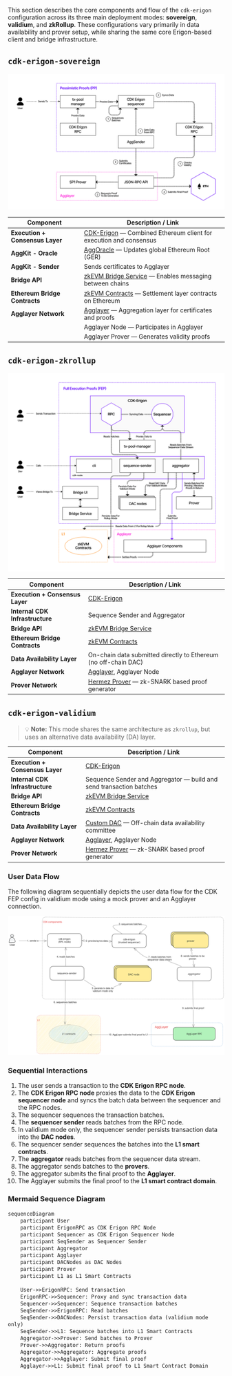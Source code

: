 This section describes the core components and flow of the `cdk-erigon` configuration across its three main deployment modes: **sovereign**, **validium**, and **zkRollup**. These configurations vary primarily in data availability and prover setup, while sharing the same core Erigon-based client and bridge infrastructure.

## `cdk-erigon-sovereign`
![CDK-erigon-sovereign](img/pessimistic-proofs-diagram.jpg)

| **Component** | **Description / Link** |
| --- | --- |
| **Execution + Consensus Layer** | [CDK-Erigon](https://github.com/0xPolygonHermez/cdk-erigon) — Combined Ethereum client for execution and consensus |
| **AggKit - Oracle** | [AggOracle](https://github.com/agglayer/aggkit) — Updates global Ethereum Root (GER) |
| **AggKit - Sender** | Sends certificates to Agglayer |
| **Bridge API** | [zkEVM Bridge Service](https://github.com/0xPolygonHermez/zkevm-bridge-service) — Enables messaging between chains |
| **Ethereum Bridge Contracts** | [zkEVM Contracts](https://github.com/0xPolygonHermez/zkevm-contracts) — Settlement layer contracts on Ethereum |
| **Agglayer Network** | [Agglayer](https://github.com/agglayer/agglayer) — Aggregation layer for certificates and proofs |
|  | Agglayer Node — Participates in Agglayer |
|  | Agglayer Prover — Generates validity proofs |

## `cdk-erigon-zkrollup`
![CDK-erigon-zkrollup](img/full-execution-proofs-diagram.jpg) 

| **Component** | **Description / Link** |
| --- | --- |
| **Execution + Consensus Layer** | [CDK-Erigon](https://github.com/0xPolygonHermez/cdk-erigon) |
| **Internal CDK Infrastructure** | Sequence Sender and Aggregator |
| **Bridge API** | [zkEVM Bridge Service](https://github.com/0xPolygonHermez/zkevm-bridge-service) |
| **Ethereum Bridge Contracts** | [zkEVM Contracts](https://github.com/0xPolygonHermez/zkevm-contracts) |
| **Data Availability Layer** | On-chain data submitted directly to Ethereum (no off-chain DAC) |
| **Agglayer Network** | [Agglayer](https://github.com/agglayer/agglayer), Agglayer Node |
| **Prover Network** | [Hermez Prover](https://github.com/0xPolygonHermez/zkevm-prover) — zk-SNARK based proof generator |

## `cdk-erigon-validium`
> 💡 **Note:** This mode shares the same architecture as `zkrollup`, but uses an alternative data availability (DA) layer.

| **Component** | **Description / Link** |
| --- | --- |
| **Execution + Consensus Layer** | [CDK-Erigon](https://github.com/0xPolygonHermez/cdk-erigon) |
| **Internal CDK Infrastructure** | Sequence Sender and Aggregator — build and send transaction batches |
| **Bridge API** | [zkEVM Bridge Service](https://github.com/0xPolygonHermez/zkevm-bridge-service) |
| **Ethereum Bridge Contracts** | [zkEVM Contracts](https://github.com/0xPolygonHermez/zkevm-contracts) |
| **Data Availability Layer** | [Custom DAC](https://github.com/0xPolygon/cdk-data-availability) — Off-chain data availability committee |
| **Agglayer Network** | [Agglayer](https://github.com/agglayer/agglayer), Agglayer Node |
| **Prover Network** | [Hermez Prover](https://github.com/0xPolygonHermez/zkevm-prover) — zk-SNARK based proof generator |

### User Data Flow

The following diagram sequentially depicts the user data flow for the CDK FEP config in validium mode using a mock prover and an Agglayer connection.

![High level view of CDK user data flow](img/cdk-user-data-flow.svg)

### Sequential Interactions

1. The user sends a transaction to the **CDK Erigon RPC node**.
2. The **CDK Erigon RPC node** proxies the data to the **CDK Erigon sequencer node** and syncs the batch data between the sequencer and the RPC nodes.
3. The sequencer sequences the transaction batches.
4. The **sequencer sender** reads batches from the RPC node.
5. In validium mode only, the sequencer sender persists transaction data into the **DAC nodes**.
6. The sequencer sender sequences the batches into the **L1 smart contracts**.
7. The **aggregator** reads batches from the sequencer data stream.
8. The aggregator sends batches to the **provers**.
9. The aggregator submits the final proof to the **Agglayer**.
10. The Agglayer submits the final proof to the **L1 smart contract domain**.

### Mermaid Sequence Diagram

```mermaid
sequenceDiagram
    participant User
    participant ErigonRPC as CDK Erigon RPC Node
    participant Sequencer as CDK Erigon Sequencer Node
    participant SeqSender as Sequencer Sender
    participant Aggregator
    participant Agglayer
    participant DACNodes as DAC Nodes
    participant Prover
    participant L1 as L1 Smart Contracts

    User->>ErigonRPC: Send transaction
    ErigonRPC->>Sequencer: Proxy and sync transaction data
    Sequencer->>Sequencer: Sequence transaction batches
    SeqSender->>ErigonRPC: Read batches
    SeqSender->>DACNodes: Persist transaction data (validium mode only)
    SeqSender->>L1: Sequence batches into L1 Smart Contracts
    Aggregator->>Prover: Send batches to Prover
    Prover->>Aggregator: Return proofs
    Aggregator->>Aggregator: Aggregate proofs
    Aggregator->>Agglayer: Submit final proof
    Agglayer->>L1: Submit final proof to L1 Smart Contract Domain
```